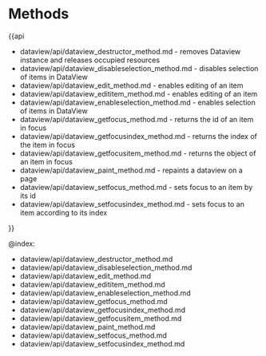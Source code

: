 Methods
=========

{{api

- dataview/api/dataview_destructor_method.md - removes Dataview instance and releases occupied resources
- dataview/api/dataview_disableselection_method.md - disables selection of items in DataView
- dataview/api/dataview_edit_method.md - enables editing of an item
- dataview/api/dataview_edititem_method.md - enables editing of an item
- dataview/api/dataview_enableselection_method.md - enables selection of items in DataView
- dataview/api/dataview_getfocus_method.md - returns the id of an item in focus
- dataview/api/dataview_getfocusindex_method.md - returns the index of the item in focus
- dataview/api/dataview_getfocusitem_method.md - returns the object of an item in focus
- dataview/api/dataview_paint_method.md - repaints a dataview on a page
- dataview/api/dataview_setfocus_method.md - sets focus to an item by its id
- dataview/api/dataview_setfocusindex_method.md - sets focus to an item according to its index

}}

@index:
- dataview/api/dataview_destructor_method.md
- dataview/api/dataview_disableselection_method.md
- dataview/api/dataview_edit_method.md
- dataview/api/dataview_edititem_method.md
- dataview/api/dataview_enableselection_method.md
- dataview/api/dataview_getfocus_method.md
- dataview/api/dataview_getfocusindex_method.md
- dataview/api/dataview_getfocusitem_method.md
- dataview/api/dataview_paint_method.md
- dataview/api/dataview_setfocus_method.md
- dataview/api/dataview_setfocusindex_method.md
